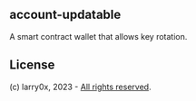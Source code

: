 ## account-updatable

A smart contract wallet that allows key rotation.

## License

(c) larry0x, 2023 - [All rights reserved](../../../LICENSE).
